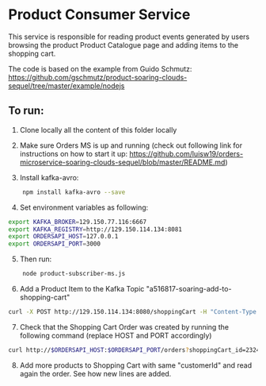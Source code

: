 # Product Consumer Service
This service is responsible for reading  product events generated by users browsing the product
Product Catalogue page and adding items to the shopping cart.

The code is based on the example from Guido Schmutz:
https://github.com/gschmutz/product-soaring-clouds-sequel/tree/master/example/nodejs

## To run:

1) Clone locally all the content of this folder locally

2) Make sure Orders MS is up and running (check out following link for instructions on how to start it up: https://github.com/luisw19/orders-microservice-soaring-clouds-sequel/blob/master/README.md)

3) Install kafka-avro:

```bash
	npm install kafka-avro --save
```

4) Set environment variables as following:

```bash
export KAFKA_BROKER=129.150.77.116:6667
export KAFKA_REGISTRY=http://129.150.114.134:8081
export ORDERSAPI_HOST=127.0.0.1
export ORDERSAPI_PORT=3000
```

5) Then run:

```bash
	node product-subscriber-ms.js
```

6) Add a Product Item to the Kafka Topic "a516817-soaring-add-to-shopping-cart"

```bash
curl -X POST http://129.150.114.134:8080/shoppingCart -H "Content-Type: application/json" -d '{"sessionId":"abbfc4f9-83d5-49ac-9fa5-2909c5dc86e6","customerId":"232422","currency":"USD","quantity":1,"product":{"productId":"abbfc4f9-83d5-49ac-9fa5-2909c5dc86e6","code":"AX329T","name":"Light Brown Men Shoe 1","description":"Some very nice light brown shoes", "imageUrl":"01_men_one.jpg","price":68.39,"size":43,"weight":0.0,"dimension":{"unit":"cm","length":10.2,"height":10.4,"width":5.4},"color":"lightbrown","tags":["tag"],"categories":["men"]}}'
```

7) Check that the Shopping Cart Order was created by running the following command (replace HOST and PORT accordingly)

```bash
curl http://$ORDERSAPI_HOST:$ORDERSAPI_PORT/orders?shoppingCart_id=232422&status=SHOPPING_CART
```

8) Add more products to Shopping Cart with same "customerId" and read again the order. See how new lines are added.
